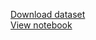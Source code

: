 [Download dataset](https://www.kaggle.com/kemical/kickstarter-projects/downloads/ks-projects-201801.csv/7)<br>
[View notebook](http://haroon96.github.io/Kickstarter-EDA)